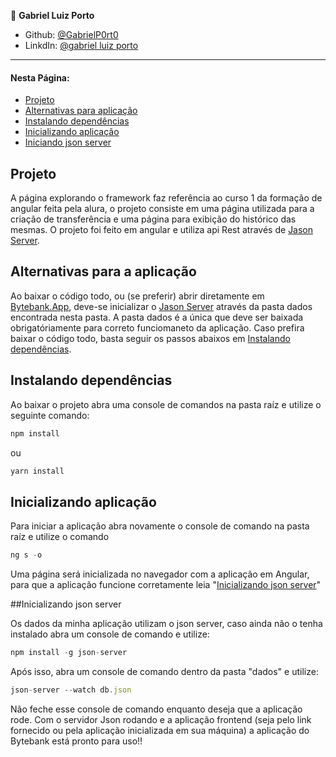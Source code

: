 

👤 **Gabriel Luiz Porto**

* Github: [@GabrielP0rt0](https://github.com/GabrielP0rt0)
* LinkdIn: [@gabriel luiz porto](https://www.linkedin.com/in/gabriel-luiz-porto-4688411b1/)

---

#### Nesta Página:

* [Projeto](#projeto)
* [Alternativas para aplicação](#aplicacao)
* [Instalando dependências](#dependencias)
* [Inicializando aplicação](init)
* [Iniciando json server](#jsonServer)

<span id="projeto"></span>
## Projeto

A página explorando o framework faz referência ao curso 1 da formação de angular feita pela alura, o projeto consiste em uma página utilizada para a criação de transferência e uma página para exibição do histórico das mesmas. O projeto foi feito em angular e utiliza api Rest através de [Jason Server](#jsonServer).

<span id="aplicacao"></span>
## Alternativas para a aplicação

Ao baixar o código todo, ou (se preferir) abrir diretamente em [Bytebank.App](https://formacao-angular-xi.vercel.app/extrato), deve-se inicializar o [Jason Server](#jsonServer) através da pasta dados encontrada nesta pasta. A pasta dados é a única que deve ser baixada obrigatóriamente para correto funciomaneto da aplicação. Caso prefira baixar o código todo, basta seguir os passos abaixos em [Instalando dependências](dependencias).

<span id="dependencias"></span>
## Instalando dependências

Ao baixar o projeto abra uma console de comandos na pasta raíz e utilize o seguinte comando:

```js
npm install
```

ou 

```js
yarn install
```

<span id="init"></span>
## Inicializando aplicação

Para iniciar a aplicação abra novamente o console de comando na pasta raíz e utilize o comando 

```js
ng s -o
```

Uma página será inicializada no navegador com a aplicação em Angular, para que a aplicação funcione corretamente leia "[Inicializando json server](#jsonServer)"

<span id="jsonServer"></span>
##Inicializando json server

Os dados da minha aplicação utilizam o json server, caso ainda não o tenha instalado abra um console de comando e utilize:
```js
npm install -g json-server
```
Após isso, abra um console de comando dentro da pasta "dados" e utilize:
```js
json-server --watch db.json
```
Não feche esse console de comando enquanto deseja que a aplicação rode. Com o servidor Json rodando e a aplicação frontend (seja pelo link fornecido ou pela aplicação inicializada em sua máquina) a aplicação do Bytebank está pronto para uso!!

